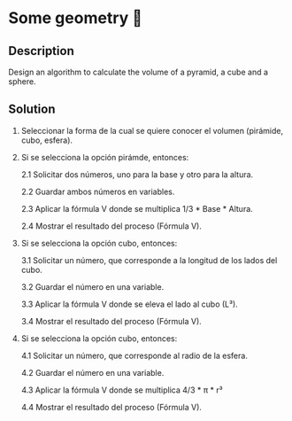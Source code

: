 # Some geometry 📐

## Description

Design an algorithm to calculate the volume of a pyramid, a cube and a sphere.

## Solution

1. Seleccionar la forma de la cual se quiere conocer el volumen (pirámide, cubo, esfera).
2. Si se selecciona la opción pirámde, entonces:


    2.1 Solicitar dos números, uno para la base y otro para la altura.

    2.2 Guardar ambos números en variables.

    2.3 Aplicar la fórmula V donde se multiplica 1/3 * Base * Altura.

    2.4 Mostrar el resultado del proceso (Fórmula V).

3. Si se selecciona la opción cubo, entonces:


    3.1 Solicitar un número, que corresponde a la longitud de los lados del cubo.
    
    3.2 Guardar el número en una variable.
    
    3.3 Aplicar la fórmula V donde se eleva el lado al cubo (L³).
    
    3.4 Mostrar el resultado del proceso (Fórmula V).


4. Si se selecciona la opción cubo, entonces:

    4.1 Solicitar un número, que corresponde al radio de la esfera.
    
    4.2 Guardar el número en una variable.
    
    4.3 Aplicar la fórmula V donde se multiplica  4/3 * π * r³
    
    4.4 Mostrar el resultado del proceso (Fórmula V).

